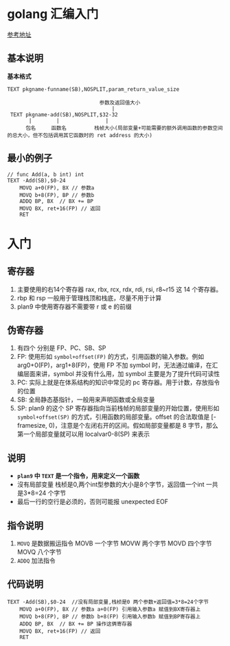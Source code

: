 # golang 汇编入门

[参考地址](http://xargin.com/plan9-assembly/)

## 基本说明

**基本格式**

```plan9_x86
TEXT pkgname·funname(SB),NOSPLIT,param_return_value_size
```

```text
                              参数及返回值大小
                                  | 
 TEXT pkgname·add(SB),NOSPLIT,$32-32
       |        |               |
      包名     函数名         栈帧大小(局部变量+可能需要的额外调用函数的参数空间的总大小，但不包括调用其它函数时的 ret address 的大小)
```

## 最小的例子

```plan9_x86
// func Add(a, b int) int
TEXT ·Add(SB),$0-24 
    MOVQ a+0(FP), BX // 参数a
    MOVQ b+8(FP), BP // 参数b
    ADDQ BP, BX  // BX += BP
    MOVQ BX, ret+16(FP) // 返回
    RET

```

# 入门

## 寄存器

1. 主要使用的右14个寄存器 rax, rbx, rcx, rdx, rdi, rsi, r8~r15 这 14 个寄存器。
2. rbp 和 rsp 一般用于管理栈顶和栈底，尽量不用于计算
3. plan9 中使用寄存器不需要带 r 或 e 的前缀

## 伪寄存器

1. 有四个 分别是 FP、PC、SB、SP
2. FP: 使用形如 `symbol+offset(FP)` 的方式，引用函数的输入参数。例如 arg0+0(FP)，arg1+8(FP)，使用 FP 不加 symbol 时，无法通过编译，在汇编层面来讲，symbol 并没有什么用，加 symbol 主要是为了提升代码可读性
3. PC: 实际上就是在体系结构的知识中常见的 pc 寄存器。用于计数，存放指令的位置
4. SB: 全局静态基指针，一般用来声明函数或全局变量
5. SP: plan9 的这个 SP 寄存器指向当前栈帧的局部变量的开始位置，使用形如 `symbol+offset(SP)` 的方式，引用函数的局部变量。offset 的合法取值是 [-framesize, 0)，注意是个左闭右开的区间。假如局部变量都是 8 字节，那么第一个局部变量就可以用 localvar0-8(SP) 来表示

## 说明

- **`plan9` 中 `TEXT` 是一个指令，用来定义一个函数**
- 沒有局部变量 栈桢是0,两个int型参数的大小是8个字节，返回值一个int 一共是3*8=24 个字节
- 最后一行的空行是必须的，否则可能报 unexpected EOF

## 指令说明
1. `MOVQ` 是数据搬运指令 MOVB 一个字节 MOVW 两个字节 MOVD  四个字节 MOVQ  八个字节
2. `ADDQ` 加法指令

## 代码说明
```plan9_x86
TEXT ·Add(SB),$0-24  //没有局部变量,栈桢是0 两个参数+返回值=3*8=24个字节
    MOVQ a+0(FP), BX // 参数a a+0(FP) 引用输入参数a 赋值到BX寄存器上
    MOVQ b+8(FP), BP // 参数b b+8(FP) 引用输入参数b 赋值到BP寄存器上
    ADDQ BP, BX  // BX += BP 操作这俩寄存器 
    MOVQ BX, ret+16(FP) // 返回 
    RET

```
